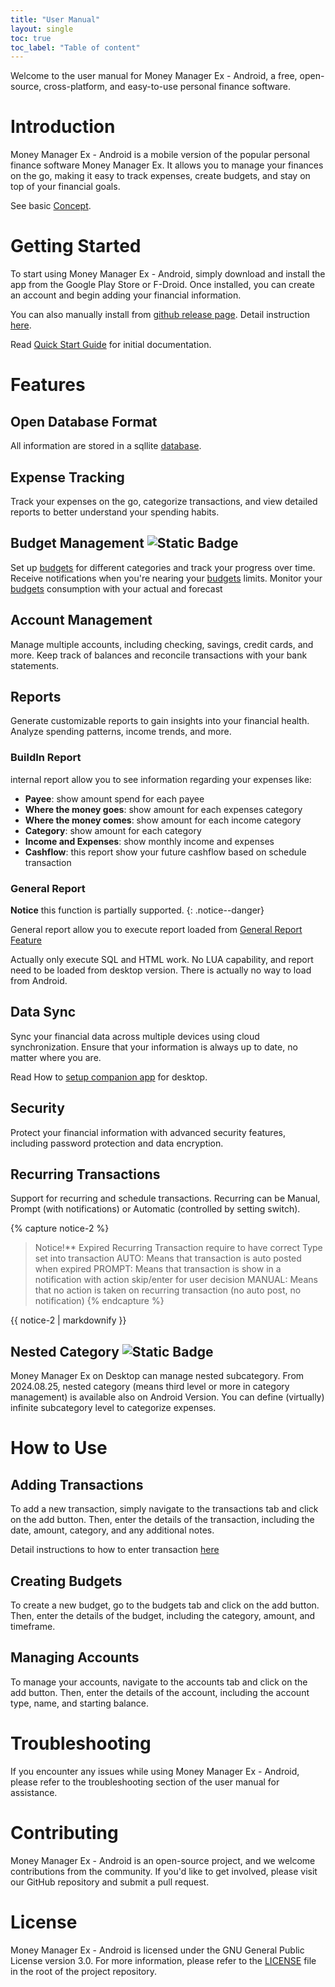 ```yaml
---
title: "User Manual"
layout: single
toc: true
toc_label: "Table of content"
---
```


Welcome to the user manual for Money Manager Ex - Android, a free, open-source, cross-platform, and easy-to-use personal finance software.


# Introduction

Money Manager Ex - Android is a mobile version of the popular personal finance software Money Manager Ex. It allows you to manage your finances on the go, making it easy to track expenses, create budgets, and stay on top of your financial goals.

See basic [Concept](concept.md).

# Getting Started

To start using Money Manager Ex - Android, simply download and install the app from the Google Play Store or F-Droid. Once installed, you can create an account and begin adding your financial information.

You can also manually install from [github release page](https://github.com/moneymanagerex/android-money-manager-ex/releases/latest). 
Detail instruction [here](install.md).

Read [Quick Start Guide](/quickstart/) for initial documentation.

# Features

## Open Database Format

All information are stored in a sqllite [database](database.md).

## Expense Tracking

Track your expenses on the go, categorize transactions, and view detailed reports to better understand your spending habits.

## Budget Management ![Static Badge](https://img.shields.io/badge/since-5.2.3-green)
Set up [budgets](budget.md) for different categories and track your progress over time. Receive notifications when you're nearing your [budgets](budget.md) limits.
Monitor your [budgets](budget.md) consumption with your actual and forecast


## Account Management

Manage multiple accounts, including checking, savings, credit cards, and more. Keep track of balances and reconcile transactions with your bank statements.

## Reports

Generate customizable reports to gain insights into your financial health. Analyze spending patterns, income trends, and more.

### BuildIn Report

internal report allow you to see information regarding your expenses like:
- **Payee**: show amount spend for each payee
- **Where the money goes**: show amount for each expenses category 
- **Where the money comes**: show amount for each income category 
- **Category**: show amount for each category 
- **Income and Expenses**: show monthly income and expenses 
- **Cashflow**: this report show your future cashflow based on schedule transaction 

### General Report

**Notice** this function is partially supported. 
{: .notice--danger}

General report allow you to execute report loaded from [General Report Feature](https://moneymanagerex.org/docs/features/generalreports/)

Actually only execute SQL and HTML work. No LUA capability, and report need to be loaded from desktop version. There is actually no way to load from Android.


## Data Sync

Sync your financial data across multiple devices using cloud synchronization. Ensure that your information is always up to date, no matter where you are.

Read How to [setup companion app](/quickstart/start_companion/) for desktop.

## Security

Protect your financial information with advanced security features, including password protection and data encryption.

## Recurring Transactions

Support for recurring and schedule transactions. Recurring can be Manual, Prompt (with notifications) or Automatic (controlled by setting switch).

{% capture notice-2 %}
> Notice!**
> Expired Recurring Transaction require to have correct Type set into transaction
> AUTO: Means that transaction is auto posted when expired
> PROMPT: Means that transaction is show in a notification with action skip/enter for user decision
> MANUAL: Means that no action is taken on recurring transaction (no auto post, no notification)
{% endcapture %}
<div class="notice--warning">
  {{ notice-2 | markdownify }}
</div>

## Nested Category ![Static Badge](https://img.shields.io/badge/since-2024.08.25-green)

Money Manager Ex on Desktop can manage nested subcategory.
From 2024.08.25, nested category (means third level or more in category management) is available also on Android Version.
You can define (virtually) infinite subcategory level to categorize expenses. 

# How to Use

## Adding Transactions

To add a new transaction, simply navigate to the transactions tab and click on the add button. Then, enter the details of the transaction, including the date, amount, category, and any additional notes.

Detail instructions to how to enter transaction [here](add_transaction.md)

## Creating Budgets

To create a new budget, go to the budgets tab and click on the add button. Then, enter the details of the budget, including the category, amount, and timeframe.

## Managing Accounts

To manage your accounts, navigate to the accounts tab and click on the add button. Then, enter the details of the account, including the account type, name, and starting balance.

# Troubleshooting

If you encounter any issues while using Money Manager Ex - Android, please refer to the troubleshooting section of the user manual for assistance.

# Contributing

Money Manager Ex - Android is an open-source project, and we welcome contributions from the community. If you'd like to get involved, please visit our GitHub repository and submit a pull request.

# License

Money Manager Ex - Android is licensed under the GNU General Public License version 3.0. For more information, please refer to the [LICENSE](https://github.com/moneymanagerex/android-money-manager-ex?tab=GPL-3.0-1-ov-file) file in the root of the project repository.
